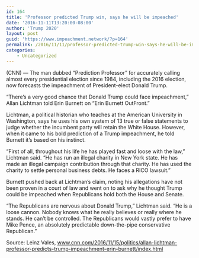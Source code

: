```yaml
---
id: 164
title: 'Professor predicted Trump win, says he will be impeached'
date: '2016-11-11T13:20:00-08:00'
author: 'Trump 2020'
layout: post
guid: 'https://www.impeachment.network/?p=164'
permalink: /2016/11/11/professor-predicted-trump-win-says-he-will-be-impeached/
categories:
    - Uncategorized
---
```


(CNN) — The man dubbed “Prediction Professor” for accurately calling almost every presidential election since 1984, including the 2016 election, now forecasts the impeachment of President-elect Donald Trump.

“There’s a very good chance that Donald Trump could face impeachment,” Allan Lichtman told Erin Burnett on “Erin Burnett OutFront.”

Lichtman, a political historian who teaches at the American University in Washington, says he uses his own system of 13 true or false statements to judge whether the incumbent party will retain the White House. However, when it came to his bold prediction of a Trump impeachment, he told Burnett it’s based on his instinct.

“First of all, throughout his life he has played fast and loose with the law,” Lichtman said. “He has run an illegal charity in New York state. He has made an illegal campaign contribution through that charity. He has used the charity to settle personal business debts. He faces a RICO lawsuit.”

Burnett pushed back at Lichtman’s claim, noting his allegations have not been proven in a court of law and went on to ask why he thought Trump could be impeached when Republicans hold both the House and Senate.

“The Republicans are nervous about Donald Trump,” Lichtman said. “He is a loose cannon. Nobody knows what he really believes or really where he stands. He can’t be controlled. The Republicans would vastly prefer to have Mike Pence, an absolutely predictable down-the-pipe conservative Republican.”

Source: Leinz Vales, www.cnn.com/2016/11/15/politics/allan-lichtman-professor-predicts-trump-impeachment-erin-burnett/index.html